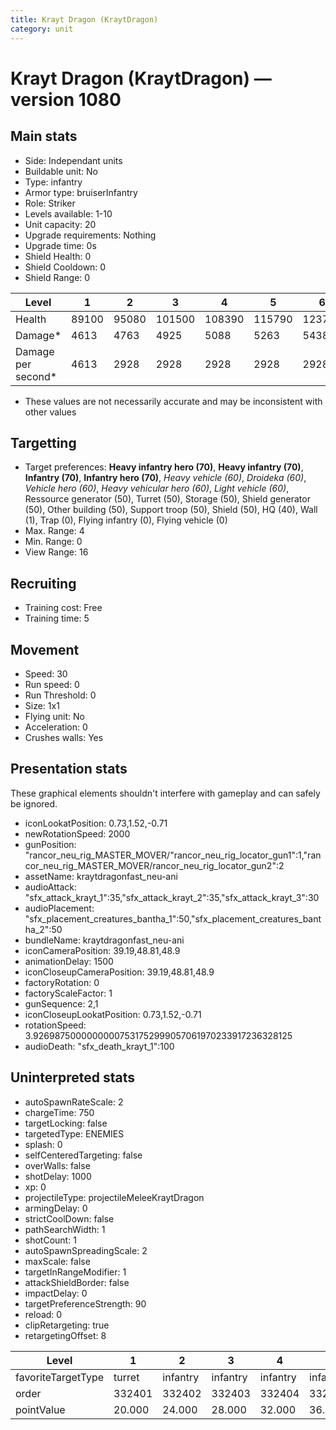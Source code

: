 ```yaml
---
title: Krayt Dragon (KraytDragon)
category: unit
---
```


# Krayt Dragon (KraytDragon) — version 1080

## Main stats

  * Side: Independant units
  * Buildable unit: No
  * Type: infantry
  * Armor type: bruiserInfantry
  * Role: Striker
  * Levels available: 1-10
  * Unit capacity: 20
  * Upgrade requirements: Nothing
  * Upgrade time: 0s
  * Shield Health: 0
  * Shield Cooldown: 0
  * Shield Range: 0

|Level             |1    |2    |3     |4     |5     |6     |7     |8     |9     |10    |
|------------------|-----|-----|------|------|------|------|------|------|------|------|
|Health            |89100|95080|101500|108390|115790|123750|132300|141500|151400|152260|
|Damage*           |4613 |4763 |4925  |5088  |5263  |5438  |5625  |5813  |6013  |6225  |
|Damage per second*|4613 |2928 |2928  |2928  |2928  |2928  |2928  |2928  |2928  |2928  |

* These values are not necessarily accurate and may be inconsistent with other values

## Targetting

  * Target preferences: **Heavy infantry hero (70)**, **Heavy infantry (70)**, **Infantry (70)**, **Infantry hero (70)**, _Heavy vehicle (60)_, _Droideka (60)_, _Vehicle hero (60)_, _Heavy vehicular hero (60)_, _Light vehicle (60)_, Ressource generator (50), Turret (50), Storage (50), Shield generator (50), Other building (50), Support troop (50), Shield (50), HQ (40), Wall (1), Trap (0), Flying infantry (0), Flying vehicle (0)
  * Max. Range: 4
  * Min. Range: 0
  * View Range: 16

## Recruiting

  * Training cost: Free
  * Training time: 5

## Movement

  * Speed: 30
  * Run speed: 0
  * Run Threshold: 0
  * Size: 1x1
  * Flying unit: No
  * Acceleration: 0
  * Crushes walls: Yes

## Presentation stats

These graphical elements shouldn't interfere with gameplay and can safely be ignored.

  * iconLookatPosition: 0.73,1.52,-0.71
  * newRotationSpeed: 2000
  * gunPosition: "rancor_neu_rig_MASTER_MOVER/"rancor_neu_rig_locator_gun1":1,"rancor_neu_rig_MASTER_MOVER/rancor_neu_rig_locator_gun2":2
  * assetName: kraytdragonfast_neu-ani
  * audioAttack: "sfx_attack_krayt_1":35,"sfx_attack_krayt_2":35,"sfx_attack_krayt_3":30
  * audioPlacement: "sfx_placement_creatures_bantha_1":50,"sfx_placement_creatures_bantha_2":50
  * bundleName: kraytdragonfast_neu-ani
  * iconCameraPosition: 39.19,48.81,48.9
  * animationDelay: 1500
  * iconCloseupCameraPosition: 39.19,48.81,48.9
  * factoryRotation: 0
  * factoryScaleFactor: 1
  * gunSequence: 2,1
  * iconCloseupLookatPosition: 0.73,1.52,-0.71
  * rotationSpeed: 3.92698750000000007531752999057061970233917236328125
  * audioDeath: "sfx_death_krayt_1":100

## Uninterpreted stats

  * autoSpawnRateScale: 2
  * chargeTime: 750
  * targetLocking: false
  * targetedType: ENEMIES
  * splash: 0
  * selfCenteredTargeting: false
  * overWalls: false
  * shotDelay: 1000
  * xp: 0
  * projectileType: projectileMeleeKraytDragon
  * armingDelay: 0
  * strictCoolDown: false
  * pathSearchWidth: 1
  * shotCount: 1
  * autoSpawnSpreadingScale: 2
  * maxScale: false
  * targetInRangeModifier: 1
  * attackShieldBorder: false
  * impactDelay: 0
  * targetPreferenceStrength: 90
  * reload: 0
  * clipRetargeting: true
  * retargetingOffset: 8

|Level             |1     |2       |3       |4       |5       |6       |7       |8       |9       |10      |
|------------------|------|--------|--------|--------|--------|--------|--------|--------|--------|--------|
|favoriteTargetType|turret|infantry|infantry|infantry|infantry|infantry|infantry|infantry|infantry|infantry|
|order             |332401|332402  |332403  |332404  |332405  |332406  |332407  |332408  |332409  |332410  |
|pointValue        |20.000|24.000  |28.000  |32.000  |36.000  |40.000  |44.000  |48.000  |52.000  |60.000  |

